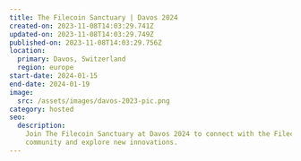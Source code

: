 ```yaml
---
title: The Filecoin Sanctuary | Davos 2024
created-on: 2023-11-08T14:03:29.741Z
updated-on: 2023-11-08T14:03:29.749Z
published-on: 2023-11-08T14:03:29.756Z
location:
  primary: Davos, Switzerland
  region: europe
start-date: 2024-01-15
end-date: 2024-01-19
image:
  src: /assets/images/davos-2023-pic.png
category: hosted
seo:
  description:
    Join The Filecoin Sanctuary at Davos 2024 to connect with the Filecoin
    community and explore new innovations.
---
```

